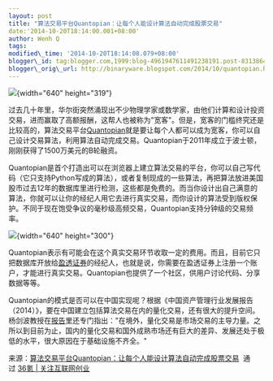```yaml
--- 
layout: post 
title: "算法交易平台Quantopian：让每个人能设计算法自动完成股票交易" 
date:'2014-10-20T18:14:00.001+08:00' 
author: Wenh Q
tags:
modified\_time: '2014-10-20T18:14:08.079+08:00' 
blogger\_id: tag:blogger.com,1999:blog-4961947611491238191.post-8313864513542378200
blogger\_orig\_url: http://binaryware.blogspot.com/2014/10/quantopian.html
---
```

![](https://images-blogger-opensocial.googleusercontent.com/gadgets/proxy?url=http%3A%2F%2Fa.36krcnd.com%2Fphoto%2F2014%2F9dc478f4e154ae8514978eeb5f2ef348.png&container=blogger&gadget=a&rewriteMime=image%2F*){width="640"
height="319"}

过去几十年里，华尔街突然涌现出不少物理学家或数学家，由他们计算和设计投资交易，进而赢取了高额报酬，这帮人也被称为"宽客"。但是，宽客的门槛终究还是比较高的，算法交易平台[Quantopian](https://www.quantopian.com/home)就是要让每个人都可以成为宽客，你可以自己设计交易算法，利用算法自动完成交易。Quantopian于2011年成立于波士顿，刚刚获得了1500万美元的B轮融资。



Quantopian是首个打造出可以在浏览器上建立算法交易的平台，你可以自己写代码（它只支持Python写成的算法），或者复制现成的一些算法，再把算法放进美国股市过去12年的数据库里进行检测，这些都是免费的。而当你设计出自己满意的算法，你就可以让你的经纪人用它去进行真实交易，而你设计的算法受到版权保护。不同于现在饱受争议的毫秒级高频交易，Quantopian支持分钟级的交易频率。



![](https://images-blogger-opensocial.googleusercontent.com/gadgets/proxy?url=http%3A%2F%2Fa.36krcnd.com%2Fphoto%2F2014%2F1bd402e5537ace4ab4391074cf925749.png&container=blogger&gadget=a&rewriteMime=image%2F*){width="640"
height="300"}



Quantopian表示有可能会在这个真实交易环节收取一定的费用。而且，目前它只把数据库开放给[盈透证券](https://www.interactivebrokers.com/ind/en/main.php)的经纪人，也就是说，你需要在盈透证券上注册一个账户，才能进行真实交易。Quantopian也提供了一个社区，供用户讨论代码、分享数据等等。



Quantopian的模式是否可以在中国实现呢？根据《中国资产管理行业发展报告（2014）》，要在中国建立包括算法交易在内的量化交易，还有很大的提升空间。
杨剑波教授在[报告](http://opinion.caixin.com/2014-04-02/100659969.html)里还专门指出："在境外，量化交易是市场交易的主导力量。之所以到目前为止，国内的量化交易和国外成熟市场还有巨大的差异、发展还处于极低的水平，很大原因在于基础设施不齐全。"
<div>




</div>

<div>

来源：[算法交易平台Quantopian：让每个人能设计算法自动完成股票交易](http://www.36kr.com/p/216306.html)  通过 [36氪
| 关注互联网创业](http://www.36kr.com/)

</div>
